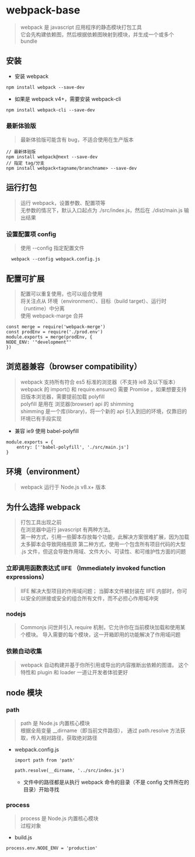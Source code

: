 # webpack-base

> webpack 是 javascript 应用程序的静态模块打包工具    
  它会先构建依赖图，然后根据依赖图映射到模块，并生成一个或多个 bundle
  
## 安装

* 安装 webpack

~~~
npm install webpack --save-dev
~~~

* 如果是 webpack v4+，需要安装 webpack-cli

~~~
npm install webpack-cli --save-dev
~~~

### 最新体验版

> 最新体验版可能含有 bug，不适合使用在生产版本

~~~
// 最新体验版
npm install webpack@next --save-dev
// 指定 tag/分支
npm install webpack<tagname/branchname> --save-dev
~~~

## 运行打包

> 运行 webpack，设置参数、配置项等  
  无参数的情况下，默认入口起点为 ./src/index.js，然后在 ./dist/main.js 输出结果

### 设置配置项 config

> 使用 --config 指定配置文件

~~~
  webpack --config webpack.config.js
~~~

## 配置可扩展

> 配置可以重复使用，也可以组合使用  
  将关注点从 环境（environment）、目标（build target）、运行时（runtime）中分离    
  使用 webpack-marge 合并   
~~~
const merge = require('webpack-merge')
const prodEnv = require('./prod.env')
module.exports = merge(prodEnv, {
NODE_ENV: '"development"'
})
~~~

## 浏览器兼容（browser compatibility）

> webpack 支持所有符合 es5 标准的浏览器（不支持 ie8 及以下版本）  
  webpack 的 import() 和 require.ensure() 需要 Promise 。如果想要支持旧版本浏览器，需要提前加载 polyfill    
  polyfill 是用在 浏览器(browser) api 的 shimming    
  shimming 是一个库(library)，将一个新的 api 引入到旧的环境，仅靠旧的环境已有手段实现

* 兼容 ie9 使用 babel-polyfill

~~~
module.exports = {
    entry: [''babel-polyfill', './src/main.js']
}
~~~

## 环境（environment）

> webpack 运行于 Node.js v8.x+ 版本

## 为什么选择 webpack

> 打包工具出现之前  
在浏览器中运行 javascript 有两种方法。  
第一种方式，引用一些脚本存放每个功能，此解决方案很难扩展，因为加载太多脚本会导致网络瓶颈
第二种方式，使用一个包含所有项目代码的大型 .js 文件，但这会导致作用域、文件大小、可读性、和可维护性方面的问题

### 立即调用函数表达式 IIFE （Immediately invoked function expressions）

> IIFE 解决大型项目的作用域问题；
当脚本文件被封装在 IIFE 内部时，你可以安全的拼接或安全的组合所有文件，而不必担心作用域冲突

### nodejs

> Commonjs 问世并引入 require 机制，它允许你在当前模块加载和使用某个模块。
导入需要的每个模块，这一开箱即用的功能解决了作用域问题

### 依赖自动收集

> webpack 自动构建并基于你所引用或导出的内容推断出依赖的图谱。
这个特性和 plugin 和 loader 一道让开发者体验更好

## node 模块

### path

> path 是 Node.js 内置核心模块   
  根据全局变量 __dirname（即当前文件路径）， 通过 path.resolve 方法获取，传入相对路径，获取绝对路径

* webpack.config.js
    ~~~
    import path from 'path'
    
    path.resolve(__dirname, '../src/index.js')
    ~~~
    * 文件中的路径都是从执行 webpack 命令的目录（不是 config 文件所在的目录）开始寻找

### process

> process 是 Node.js 内置核心模块   
  过程对象
  
* build.js
~~~
process.env.NODE_ENV = 'production'
~~~

